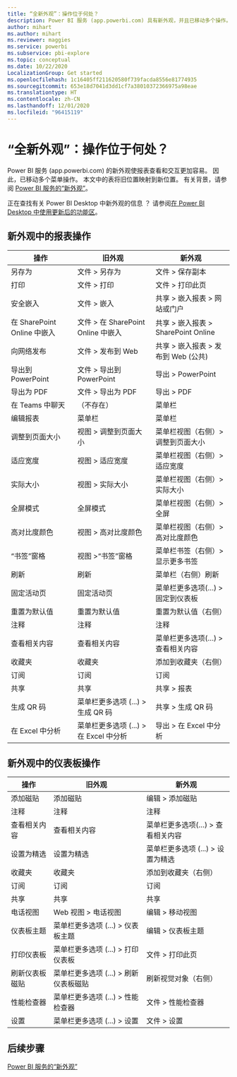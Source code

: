 ```yaml
---
title: “全新外观”：操作位于何处？
description: Power BI 服务 (app.powerbi.com) 具有新外观，并且已移动多个操作。 本文提供了将旧位置映射到新位置的表。
author: mihart
ms.author: mihart
ms.reviewer: maggies
ms.service: powerbi
ms.subservice: pbi-explore
ms.topic: conceptual
ms.date: 10/22/2020
LocalizationGroup: Get started
ms.openlocfilehash: 1c16405ff211620580f739facda8556e81774935
ms.sourcegitcommit: 653e18d7041d3dd1cf7a38010372366975a98eae
ms.translationtype: HT
ms.contentlocale: zh-CN
ms.lasthandoff: 12/01/2020
ms.locfileid: "96415119"
---
```

# <a name="the-new-look-where-did-the-actions-go"></a>“全新外观”：操作位于何处？

Power BI 服务 (app.powerbi.com) 的新外观使报表查看和交互更加容易。 因此，已移动多个菜单操作。 本文中的表将旧位置映射到新位置。 有关背景，请参阅 [Power BI 服务的“新外观”](service-new-look.md)。

正在查找有关 Power BI Desktop 中新外观的信息  ？ 请参阅[在 Power BI Desktop 中使用更新后的功能区](../create-reports/desktop-ribbon.md)。

## <a name="report-actions-in-the-new-look"></a>新外观中的报表操作

|操作  |旧外观 |新外观  |
|---------|---------|---------|
| 另存为 | 文件 > 另存为  | 文件 > 保存副本 |
| 打印 | 文件 > 打印 | 文件 > 打印此页 |
| 安全嵌入 | 文件 > 嵌入 | 共享 > 嵌入报表 > 网站或门户 |
| 在 SharePoint Online 中嵌入 | 文件 > 在 SharePoint Online 中嵌入 | 共享 > 嵌入报表 > SharePoint Online |
| 向网络发布 | 文件 > 发布到 Web | 共享 > 嵌入报表 > 发布到 Web (公共) |
| 导出到 PowerPoint | 文件 > 导出到 PowerPoint | 导出 > PowerPoint |
| 导出为 PDF | 文件 > 导出为 PDF | 导出 > PDF |
| 在 Teams 中聊天 | （不存在） | 菜单栏 |
|编辑报表  | 菜单栏   | 菜单栏 |
| 调整到页面大小 | 视图 > 调整到页面大小 | 菜单栏视图（右侧）> 调整到页面大小 |
| 适应宽度 | 视图 > 适应宽度 | 菜单栏视图（右侧）> 适应宽度 |
| 实际大小 | 视图 > 实际大小 | 菜单栏视图（右侧）> 实际大小 |
| 全屏模式 | 全屏模式 | 菜单栏视图（右侧）> 全屏 |
| 高对比度颜色 | 视图 > 高对比度颜色 | 菜单栏视图（右侧）> 高对比度颜色 |
| “书签”窗格 | 视图 >“书签”窗格 |  菜单栏书签（右侧）> 显示更多书签 |
| 刷新 | 刷新 | 菜单栏（右侧）刷新 |
| 固定活动页 | 固定活动页 | 菜单栏更多选项(…) > 固定到仪表板 |
| 重置为默认值 | 重置为默认值 | 重置为默认值（右侧） |
| 注释 | 注释 | 注释 |
| 查看相关内容 | 查看相关内容 | 菜单栏更多选项(…) > 查看相关内容 |
| 收藏夹 | 收藏夹 | 添加到收藏夹（右侧） |
| 订阅 | 订阅 |订阅 |
| 共享 | 共享 | 共享 > 报表 |
| 生成 QR 码 | 菜单栏更多选项 (...) > 生成 QR 码 | 共享 > 生成 QR 码 |
| 在 Excel 中分析 | 菜单栏更多选项 (...) > 在 Excel 中分析 | 导出 > 在 Excel 中分析 |


## <a name="dashboard-actions-in-the-new-look"></a>新外观中的仪表板操作

|操作  |旧外观  |新外观  |
|---------|---------|---------|
| 添加磁贴 | 添加磁贴 | 编辑 > 添加磁贴 |
| 注释 | 注释 | 注释 |
| 查看相关内容 | 查看相关内容 | 菜单栏更多选项(…) > 查看相关内容 |
| 设置为精选 | 设置为精选| 菜单栏更多选项 (...) > 设置为精选|
| 收藏夹 | 收藏夹 | 添加到收藏夹（右侧） |
| 订阅 | 订阅 |订阅 |
| 共享 | 共享 | 共享 |
| 电话视图 | Web 视图 > 电话视图 | 编辑 > 移动视图 |
| 仪表板主题 | 菜单栏更多选项 (...) > 仪表板主题 | 编辑 > 仪表板主题 |
| 打印仪表板 | 菜单栏更多选项 (...) > 打印仪表板 | 文件 > 打印此页 |
| 刷新仪表板磁贴 | 菜单栏更多选项 (...) > 刷新仪表板磁贴 | 刷新视觉对象（右侧） |
| 性能检查器 | 菜单栏更多选项 (...) > 性能检查器 | 文件 > 性能检查器 |
| 设置 | 菜单栏更多选项 (...) > 设置 | 文件 > 设置 |

## <a name="next-steps"></a>后续步骤

[Power BI 服务的“新外观”](service-new-look.md)
